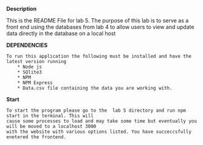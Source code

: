 **Description**

This is the README File for lab 5. The purpose of this lab is to
serve as a front end using the databases from lab 4 to allow users to view and update data directly in the database on a local host

**DEPENDENCIES**

    To run this application the following must be installed and have the latest version running
        * Node js
        * SQlite3
        * NPM
        * NPM Express
        * Data.csv file containing the data you are working with.

**Start**

    To start the program please go to the  lab 5 directory and run npm start in the terminal. This will
    cause some processes to load and may take some time but eventually you will be moved to a localhost 3000
    with the website with various options listed. You have succeccsfully enetered the frontend.

    